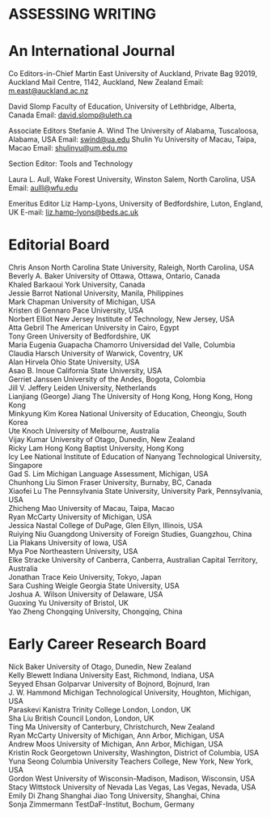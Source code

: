 # ASSESSING WRITING

# An International Journal

Co Editors-in-Chief Martin East University of Auckland, Private Bag 92019, Auckland Mail Centre, 1142, Auckland, New Zealand Email: m.east@auckland.ac.nz

David Slomp Faculty of Education, University of Lethbridge, Alberta, Canada Email: david.slomp@uleth.ca

Associate Editors Stefanie A. Wind The University of Alabama, Tuscaloosa, Alabama, USA Email: swind@ua.edu Shulin Yu University of Macau, Taipa, Macao Email: shulinyu@um.edu.mo

Section Editor: Tools and Technology

Laura L. Aull, Wake Forest University, Winston Salem, North Carolina, USA Email: aulll@wfu.edu

Emeritus Editor Liz Hamp-Lyons, University of Bedfordshire, Luton, England, UK E-mail: liz.hamp-lyons@beds.ac.uk

# Editorial Board

Chris Anson North Carolina State University, Raleigh, North Carolina, USA   
Beverly A. Baker University of Ottawa, Ottawa, Ontario, Canada   
Khaled Barkaoui York University, Canada   
Jessie Barrot National University, Manila, Philippines   
Mark Chapman University of Michigan, USA   
Kristen di Gennaro Pace University, USA   
Norbert Elliot New Jersey Institute of Technology, New Jersey, USA   
Atta Gebril The American University in Cairo, Egypt   
Tony Green University of Bedfordshire, UK   
Maria Eugenia Guapacha Chamorro Universidad del Valle, Columbia   
Claudia Harsch University of Warwick, Coventry, UK   
Alan Hirvela Ohio State University, USA   
Asao B. Inoue California State University, USA   
Gerriet Janssen University of the Andes, Bogota, Colombia   
Jill V. Jeffery Leiden University, Netherlands   
Lianjiang (George) Jiang The University of Hong Kong, Hong Kong, Hong Kong   
Minkyung Kim Korea National University of Education, Cheongju, South Korea   
Ute Knoch University of Melbourne, Australia   
Vijay Kumar University of Otago, Dunedin, New Zealand   
Ricky Lam Hong Kong Baptist University, Hong Kong   
Icy Lee National Institute of Education of Nanyang Technological University, Singapore   
Gad S. Lim Michigan Language Assessment, Michigan, USA   
Chunhong Liu Simon Fraser University, Burnaby, BC, Canada   
Xiaofei Lu The Pennsylvania State University, University Park, Pennsylvania, USA   
Zhicheng Mao University of Macau, Taipa, Macao   
Ryan McCarty University of Michigan, USA   
Jessica Nastal College of DuPage, Glen Ellyn, Illinois, USA   
Ruiying Niu Guangdong University of Foreign Studies, Guangzhou, China   
Lia Plakans University of Iowa, USA   
Mya Poe Northeastern University, USA   
Elke Stracke University of Canberra, Canberra, Australian Capital Territory, Australia   
Jonathan Trace Keio University, Tokyo, Japan   
Sara Cushing Weigle Georgia State University, USA   
Joshua A. Wilson University of Delaware, USA   
Guoxing Yu University of Bristol, UK   
Yao Zheng Chongqing University, Chongqing, China

# Early Career Research Board

Nick Baker University of Otago, Dunedin, New Zealand   
Kelly Blewett Indiana University East, Richmond, Indiana, USA   
Seyyed Ehsan Golparvar University of Bojnord, Bojnurd, Iran   
J. W. Hammond Michigan Technological University, Houghton, Michigan, USA   
Paraskevi Kanistra Trinity College London, London, UK   
Sha Liu British Council London, London, UK   
Ting Ma University of Canterbury, Christchurch, New Zealand   
Ryan McCarty University of Michigan, Ann Arbor, Michigan, USA   
Andrew Moos University of Michigan, Ann Arbor, Michigan, USA   
Kristin Rock Georgetown University, Washington, District of Columbia, USA   
Yuna Seong Columbia University Teachers College, New York, New York, USA   
Gordon West University of Wisconsin-Madison, Madison, Wisconsin, USA   
Stacy Wittstock University of Nevada Las Vegas, Las Vegas, Nevada, USA   
Emily Di Zhang Shanghai Jiao Tong University, Shanghai, China   
Sonja Zimmermann TestDaF-Institut, Bochum, Germany